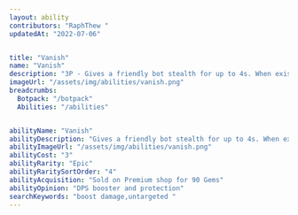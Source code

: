 ```yaml
---
layout: ability
contributors: "RaphThew "
updatedAt: "2022-07-06"


title: "Vanish"
name: "Vanish"
description: "3P - Gives a friendly bot stealth for up to 4s. When existing stealth bots gain double damage for 1s"
imageUrl: "/assets/img/abilities/vanish.png"
breadcrumbs:
  Botpack: "/botpack"
  Abilities: "/abilities"


abilityName: "Vanish"
abilityDescription: "Gives a friendly bot stealth for up to 4s. When existing stealth bots gain double damage for 1s"
abilityImageUrl: "/assets/img/abilities/vanish.png"
abilityCost: "3"
abilityRarity: "Epic"
abilityRaritySortOrder: "4"
abilityAcquisition: "Sold on Premium shop for 90 Gems"
abilityOpinion: "DPS booster and protection"
searchKeywords: "boost damage,untargeted "
---
```



